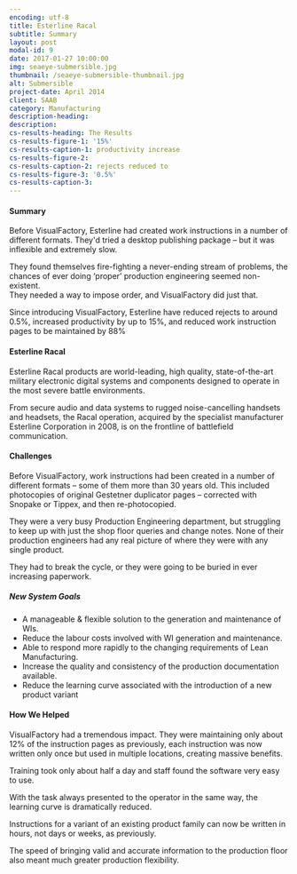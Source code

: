 ```yaml
---
encoding: utf-8
title: Esterline Racal
subtitle: Summary
layout: post
modal-id: 9
date: 2017-01-27 10:00:00
img: seaeye-submersible.jpg
thumbnail: /seaeye-submersible-thumbnail.jpg
alt: Submersible
project-date: April 2014
client: SAAB
category: Manufacturing
description-heading:
description:
cs-results-heading: The Results
cs-results-figure-1: '15%'
cs-results-caption-1: productivity increase
cs-results-figure-2:
cs-results-caption-2: rejects reduced to
cs-results-figure-3: '0.5%'
cs-results-caption-3:
---
```



#### Summary

Before VisualFactory, Esterline had created work instructions in a number of different formats. They'd tried a desktop publishing package – but it was inflexible and extremely slow.

They found themselves fire-fighting a never-ending stream of problems, the chances of ever doing ‘proper’ production engineering seemed non-existent.
<br>They needed a way to impose order, and VisualFactory did just that.

Since introducing VisualFactory, Esterline have reduced rejects to around 0.5%, increased productivity by up to 15%, and reduced work instruction pages to be maintained by 88%

#### Esterline Racal

Esterline Racal products are world-leading, high quality, state-of-the-art military electronic digital systems and components designed to operate in the most severe battle environments.

From secure audio and data systems to rugged noise-cancelling handsets and headsets, the Racal operation, acquired by the specialist manufacturer Esterline Corporation in 2008, is on the frontline of battlefield communication.

#### Challenges

Before VisualFactory, work instructions had been created in a number of different formats – some of them more than 30 years old. This included photocopies of original Gestetner duplicator pages – corrected with Snopake or Tippex, and then re-photocopied.

They were a very busy Production Engineering department, but struggling to keep up with just the shop floor queries and change notes. None of their production engineers had any real picture of where they were with any single product.

They had to break the cycle, or they were going to be buried in ever increasing paperwork.

##### New System Goals

* A manageable & flexible solution to the generation and maintenance of WIs.
* Reduce the labour costs involved with WI generation and maintenance.
* Able to respond more rapidly to the changing requirements of Lean Manufacturing.
* Increase the quality and consistency of the production documentation available.
* Reduce the learning curve associated with the introduction of a new product variant

#### How We Helped

VisualFactory had a tremendous impact. They were maintaining only about 12% of the instruction pages as previously, each instruction was now written only once but used in multiple locations, creating massive benefits.

Training took only about half a day and staff found the software very easy to use.

With the task always presented to the operator in the same way, the learning curve is dramatically reduced.

Instructions for a variant of an existing product family can now be written in hours, not days or weeks, as previously.

The speed of bringing valid and accurate information to the production floor also meant much greater production flexibility.